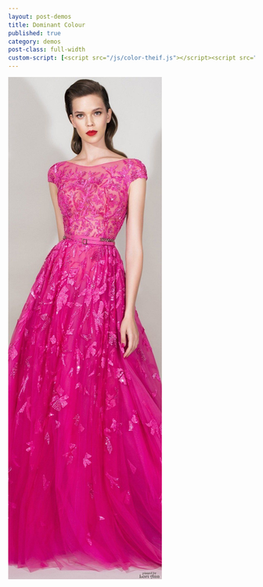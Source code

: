 ```yaml
---
layout: post-demos
title: Dominant Colour
published: true
category: demos
post-class: full-width
custom-script: [<script src="/js/color-theif.js"></script><script src="/js/use-color-theif.js"></script>]
---
```


<img src="/images/hot-pink.jpg" alt="hot pink dress" />

